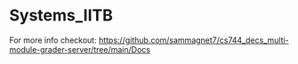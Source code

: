 # Systems_IITB
For more info checkout: https://github.com/sammagnet7/cs744_decs_multi-module-grader-server/tree/main/Docs
